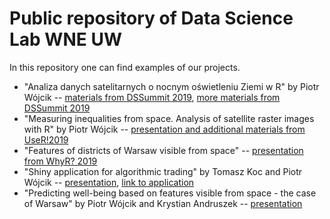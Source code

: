 # Public repository of Data Science Lab WNE UW

In this repository one can find examples of our projects.

* "Analiza danych satelitarnych o nocnym oświetleniu Ziemi w R" by Piotr Wójcik -- [materials from DSSummit 2019](https://github.com/ptwojcik/DSSummit2019), [more materials from DSSummit 2019](http://datascience.wne.uw.edu.pl/dss2019.html)
* "Measuring inequalities from space. Analysis of satellite raster images with R" by Piotr Wójcik -- [presentation and additional materials from UseR!2019](https://github.com/ptwojcik/UseR2019)
* "Features of districts of Warsaw visible from space" -- [presentation from WhyR? 2019](WhyR2019_satellite.pdf)
* "Shiny application for algorithmic trading" by Tomasz Koc and Piotr Wójcik -- [presentation](WhyR2019_algo_trading.pdf), [link to application](https://pwojcik.shinyapps.io/algotrade)
* "Predicting well-being based on features visible from space - the case of Warsaw" by Piotr Wójcik and Krystian Andruszek -- [presentation](DSLab_sem2019_pres.pdf)



